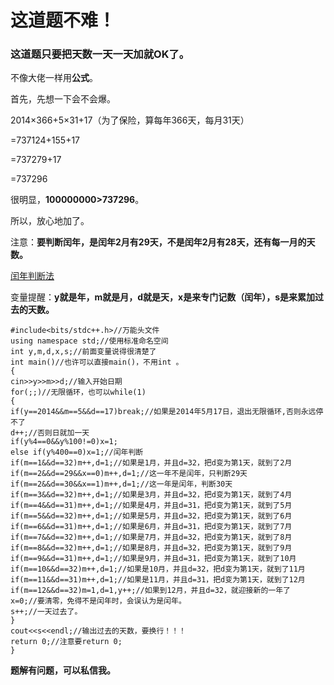 # 这道题不难！
### 这道题只要把天数一天一天加就OK了。
不像大佬一样用**公式**。

首先，先想一下会不会爆。

 2014×366+5×31+17（为了保险，算每年366天，每月31天）

=737124+155+17

=737279+17

=737296

很明显，**100000000>737296**。

所以，放心地加了。


注意：**要判断闰年，是闰年2月有29天，不是闰年2月有28天，还有每一月的天数。**

[闰年判断法](https://baike.baidu.com/item/%E9%97%B0%E5%B9%B4/27098?fr=aladdin)

变量提醒：**y就是年，m就是月，d就是天，x是来专门记数（闰年），s是来累加过去的天数。**

```
#include<bits/stdc++.h>//万能头文件
using namespace std;//使用标准命名空间
int y,m,d,x,s;//前面变量说得很清楚了
int main()//也许可以直接main()，不用int 。
{
cin>>y>>m>>d;//输入开始日期
for(;;)//无限循环，也可以while(1)
{
if(y==2014&&m==5&&d==17)break;//如果是2014年5月17日，退出无限循环,否则永远停不了
d++;//否则日就加一天
if(y%4==0&&y%100!=0)x=1;
else if(y%400==0)x=1;//闰年判断
if(m==1&&d==32)m++,d=1;//如果是1月，并且d=32，把d变为第1天，就到了2月
if(m==2&&d==29&&x==0)m++,d=1;//这一年不是闰年，只判断29天
if(m==2&&d==30&&x==1)m++,d=1;//这一年是闰年，判断30天
if(m==3&&d==32)m++,d=1;//如果是3月，并且d=32，把d变为第1天，就到了4月
if(m==4&&d==31)m++,d=1;//如果是4月，并且d=31，把d变为第1天，就到了5月
if(m==5&&d==32)m++,d=1;//如果是5月，并且d=32，把d变为第1天，就到了6月
if(m==6&&d==31)m++,d=1;//如果是6月，并且d=31，把d变为第1天，就到了7月
if(m==7&&d==32)m++,d=1;//如果是7月，并且d=32，把d变为第1天，就到了8月
if(m==8&&d==32)m++,d=1;//如果是8月，并且d=32，把d变为第1天，就到了9月
if(m==9&&d==31)m++,d=1;//如果是9月，并且d=31，把d变为第1天，就到了10月
if(m==10&&d==32)m++,d=1;//如果是10月，并且d=32，把d变为第1天，就到了11月
if(m==11&&d==31)m++,d=1;//如果是11月，并且d=31，把d变为第1天，就到了12月
if(m==12&&d==32)m=1,d=1,y++;//如果到12月，并且d=32，就迎接新的一年了
x=0;//要清零，免得不是闰年时，会误认为是闰年。
s++;//一天过去了。
}
cout<<s<<endl;//输出过去的天数，要换行！！！
return 0;//注意要return 0;
}
```

**题解有问题，可以私信我。**